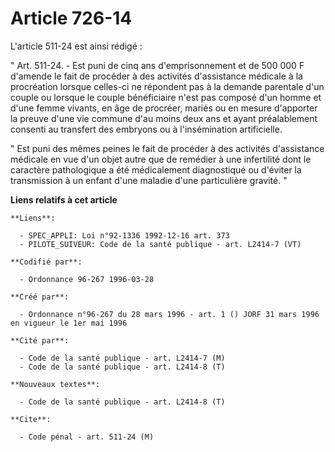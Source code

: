 # Article 726-14

L'article 511-24 est ainsi rédigé :

" Art. 511-24. - Est puni de cinq ans d'emprisonnement et de 500 000 F d'amende le fait de procéder à des activités
d'assistance médicale à la procréation lorsque celles-ci ne répondent pas à la demande parentale d'un couple ou lorsque le
couple bénéficiaire n'est pas composé d'un homme et d'une femme vivants, en âge de procréer, mariés ou en mesure d'apporter
la preuve d'une vie commune d'au moins deux ans et ayant préalablement consenti au transfert des embryons ou à l'insémination
artificielle.

" Est puni des mêmes peines le fait de procéder à des activités d'assistance médicale en vue d'un objet autre que de remédier
à une infertilité dont le caractère pathologique a été médicalement diagnostiqué ou d'éviter la transmission à un enfant
d'une maladie d'une particulière gravité. "

**Liens relatifs à cet article**

	**Liens**:

	  - SPEC_APPLI: Loi n°92-1336 1992-12-16 art. 373
	  - PILOTE_SUIVEUR: Code de la santé publique - art. L2414-7 (VT)

	**Codifié par**:

	  - Ordonnance 96-267 1996-03-28

	**Créé par**:

	  - Ordonnance n°96-267 du 28 mars 1996 - art. 1 () JORF 31 mars 1996 en vigueur le 1er mai 1996

	**Cité par**:

	  - Code de la santé publique - art. L2414-7 (M)
	  - Code de la santé publique - art. L2414-8 (T)

	**Nouveaux textes**:

	  - Code de la santé publique - art. L2414-8 (T)

	**Cite**:

	  - Code pénal - art. 511-24 (M)
